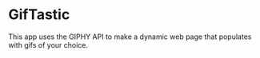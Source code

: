 # GifTastic
This app uses the GIPHY API to make a dynamic web page that populates with gifs of your choice. 
